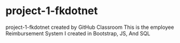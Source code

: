 # project-1-fkdotnet
project-1-fkdotnet created by GitHub Classroom
This is the employee Reimbursement System I created in Bootstrap, JS, And SQL
